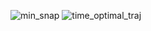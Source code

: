 
![min_snap](https://user-images.githubusercontent.com/77912325/171432649-c79bc5a4-0744-44d1-a4a4-60a5188820f4.png)
![time_optimal_traj](https://user-images.githubusercontent.com/77912325/171432682-91e1f564-2ce9-4694-9083-452aa7f802bf.png)
